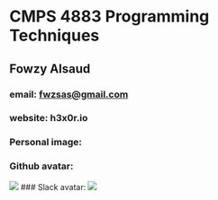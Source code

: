 # CMPS 4883 Programming Techniques
## Fowzy Alsaud
### email:  fwzsas@gmail.com
### website: h3x0r.io
### Personal image:
### Github avatar:
<img src="https://avatars.githubusercontent.com/u/34263166?s=400&u=f758d21c230fecdc7d7f58c8889a6de84d3838e7&v=4">
### Slack avatar:
<img src="https://ca.slack-edge.com/TBMBG710S-U01K82Q4J4Q-e694de4b79ef-341">
